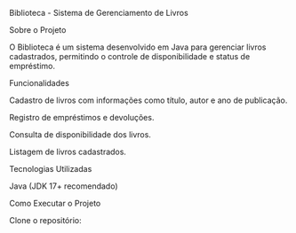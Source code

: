Biblioteca - Sistema de Gerenciamento de Livros

Sobre o Projeto

O Biblioteca é um sistema desenvolvido em Java para gerenciar livros cadastrados, permitindo o controle de disponibilidade e status de empréstimo.

Funcionalidades

Cadastro de livros com informações como título, autor e ano de publicação.

Registro de empréstimos e devoluções.

Consulta de disponibilidade dos livros.

Listagem de livros cadastrados.

Tecnologias Utilizadas

Java (JDK 17+ recomendado)

Como Executar o Projeto

Clone o repositório:
